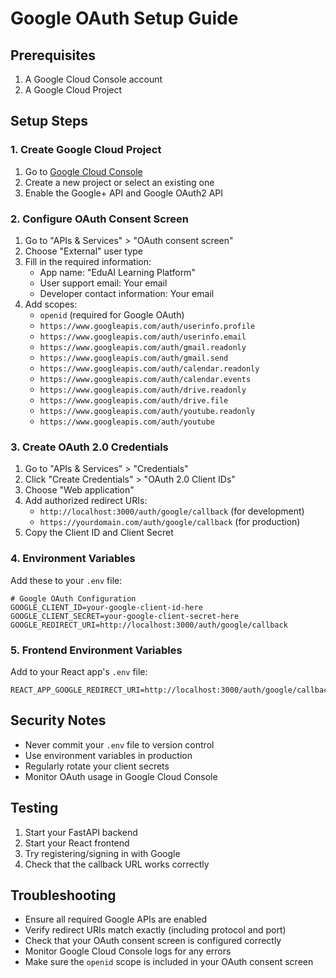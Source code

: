 # Google OAuth Setup Guide

## Prerequisites
1. A Google Cloud Console account
2. A Google Cloud Project

## Setup Steps

### 1. Create Google Cloud Project
1. Go to [Google Cloud Console](https://console.cloud.google.com/)
2. Create a new project or select an existing one
3. Enable the Google+ API and Google OAuth2 API

### 2. Configure OAuth Consent Screen
1. Go to "APIs & Services" > "OAuth consent screen"
2. Choose "External" user type
3. Fill in the required information:
   - App name: "EduAI Learning Platform"
   - User support email: Your email
   - Developer contact information: Your email
4. Add scopes:
   - `openid` (required for Google OAuth)
   - `https://www.googleapis.com/auth/userinfo.profile`
   - `https://www.googleapis.com/auth/userinfo.email`
   - `https://www.googleapis.com/auth/gmail.readonly`
   - `https://www.googleapis.com/auth/gmail.send`
   - `https://www.googleapis.com/auth/calendar.readonly`
   - `https://www.googleapis.com/auth/calendar.events`
   - `https://www.googleapis.com/auth/drive.readonly`
   - `https://www.googleapis.com/auth/drive.file`
   - `https://www.googleapis.com/auth/youtube.readonly`
   - `https://www.googleapis.com/auth/youtube`

### 3. Create OAuth 2.0 Credentials
1. Go to "APIs & Services" > "Credentials"
2. Click "Create Credentials" > "OAuth 2.0 Client IDs"
3. Choose "Web application"
4. Add authorized redirect URIs:
   - `http://localhost:3000/auth/google/callback` (for development)
   - `https://yourdomain.com/auth/google/callback` (for production)
5. Copy the Client ID and Client Secret

### 4. Environment Variables
Add these to your `.env` file:

```env
# Google OAuth Configuration
GOOGLE_CLIENT_ID=your-google-client-id-here
GOOGLE_CLIENT_SECRET=your-google-client-secret-here
GOOGLE_REDIRECT_URI=http://localhost:3000/auth/google/callback
```

### 5. Frontend Environment Variables
Add to your React app's `.env` file:

```env
REACT_APP_GOOGLE_REDIRECT_URI=http://localhost:3000/auth/google/callback
```

## Security Notes
- Never commit your `.env` file to version control
- Use environment variables in production
- Regularly rotate your client secrets
- Monitor OAuth usage in Google Cloud Console

## Testing
1. Start your FastAPI backend
2. Start your React frontend
3. Try registering/signing in with Google
4. Check that the callback URL works correctly

## Troubleshooting
- Ensure all required Google APIs are enabled
- Verify redirect URIs match exactly (including protocol and port)
- Check that your OAuth consent screen is configured correctly
- Monitor Google Cloud Console logs for any errors
- Make sure the `openid` scope is included in your OAuth consent screen